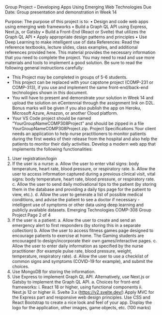 Group Project – Developing Apps Using Emerging Web Technologies
Due Date: Group presentation and demonstration in Week 14

Purpose: The purpose of this project is to:
  • Design and code web apps using emerging web frameworks
  • Build a Graph QL API using Express, Next.js, or Gatsby
  • Build a Front-End (React or Svelte) that utilizes the Graph QL API
  • Apply appropriate design patterns and principles
  • Use Deep Learning to make intelligent use of data
References: Read the reference textbooks, lecture slides, class examples, and additional references provided here. This material provides the necessary information that you need to complete the project. You may need to read and use more materials and tools to implement a good solution.
Be sure to read the following general instructions carefully:
  - This Project may be completed in groups of 5-6 students.
  - This project can be replaced with your capstone project (COMP-231 or COMP-313), if you use and implement the same front-end/back-end technologies shown in this document.
  - You will have to present and demonstrate your solution in Week 14 and upload the solution on eCentennial through the assignment link on D2L. Bonus marks will be given if you also publish the app on Heroku, Microsoft Azure, Amazon, or another Cloud platform.
  - Your VS Code project should be named “YourGroupNameCOMP308Project” and should be zipped in a file YourGroupNameCOMP308Project.zip.
Project Specifications
Your client needs an application to help nurse practitioners to monitor patients during the first weeks of their release from the hospital and also help the patients to monitor their daily activities. Develop a modern web app that implements the following functionalities:
  1. User registration/login
  2. If the user is a nurse:
    a. Allow the user to enter vital signs: body temperature, heart rate, blood pressure, or respiratory rate.
    b. Allow the user to access information captured during a previous clinical visit, vital signs: body temperature, heart rate, blood pressure, or respiratory rate.
    c. Allow the user to send daily motivational tips to the patient (by storing them in the database and providing a daily tips page for the patient to view, etc.).
    d. Allow the user to generate a list of possible medical conditions, and advise the patient to see a doctor if necessary - intelligent use of symptoms or other data using deep learning and publicly available datasets.
Emerging Technologies COMP-308
Group Project Page 2 of 4  
  3. If the user is a patient:
    a. Allow the user to create and send an emergency alert to first responders (by storing this in a separate collection)
    b. Allow the user to access fitness games page designed to encourage patients to exercise at home. The Gaming students are encouraged to design/incorporate their own games/interactive pages.
    c. Allow the user to enter daily information as specified by the nurse practitioner (for example pulse rate, blood pressure, weight, temperature, respiratory rate).
    d. Allow the user to use a checklist of common signs and symptoms (COVID-19 for example), and submit the choices.
  4. Use MongoDB for storing the information.
  5. Use Express to implement Graph QL API. Alternatively, use Next.js or Gatsby to implement the Graph QL API.
    a. Choices for front-end frameworks:
      i. React 18 or higher, using functional components
      ii. Next.js 12 or higher
      iii. Svelte 3.x (https://v2.svelte.dev/)
Apply MVC for the Express part and responsive web design principles. Use CSS and React Bootstrap to create a nice look and feel of your app. Display the logo for the application, other images, game objects, etc. (100 marks)

